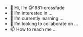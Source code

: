 - 👋 Hi, I’m @1981-crossfade
- 👀 I’m interested in ...
- 🌱 I’m currently learning ...
- 💞️ I’m looking to collaborate on ...
- 📫 How to reach me ...

<!---
1981-crossfade/1981-crossfade is a ✨ special ✨ repository because its `README.md` (this file) appears on your GitHub profile.
You can click the Preview link to take a look at your changes.
--->

